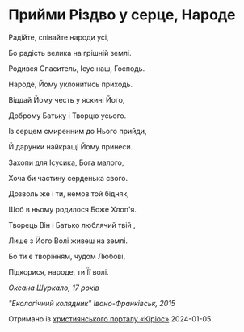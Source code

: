 Прийми Різдво у серце, Народе
================================================================

Радійте, співайте народи усі,

Бо радість велика на грішній землі.

Родився Спаситель, Ісус наш, Господь.

Народе, Йому уклонитись приходь.

Віддай Йому честь у яскині Його,

Доброму Батьку і Творцю усього.

Із серцем смиренним до Нього прийди,

Й дарунки найкращі Йому принеси.

Захопи для Ісусика, Бога малого,

Хоча би частину серденька свого.

Дозволь же і ти, немов той бідняк,

Щоб в ньому родилося Боже Хлоп'я.

Творець Він і Батько люблячий твій ,

Лише з Його Волі живеш на землі.

Бо ти є творінням, чудом Любові,

Підкорися, народе, ти Її волі.

 _Оксана Шуркало, 17 років_

 _"Екологічний колядник" Івано-Франківськ, 2015_

  


[джерело]: https://kyrios.org.ua/literature/vinchuvannya/25657-prijmi-rizdvo-u-sertse-narode.html

Отримано із [християнського порталу «Кіріос»][джерело]
2024-01-05
